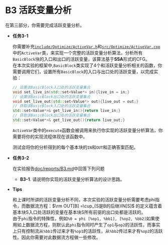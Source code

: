 # B3 活跃变量分析

在第三部分，你需要完成活跃变量分析。

- **任务3-1**

  你需要补充[`include/Optimize/ActiveVar.h`](include/Optimize/ActiveVar.h)和[`src/Optimize/ActiveVar.cpp`](src/Optimize/ActiveVar.cpp)中的`ActiveVar`类，来实现一个完整的活跃变量分析算法，分析所有`BasicBlock`块的入口和出口的活跃变量，该算法基于**SSA**形式的CFG。  
  在本次实验的框架中,`BasicBlock`类实现了4个和活跃变量分析相关的函数，你需要调用它们，设置所有`BasicBlock`的入口与出口处的活跃变量，以完成实验：  

  ```cpp
  // 设置该BasicBlock入口处的活跃变量集合
  void set_live_in(std::set<Value*> in){live_in = in;}
  // 设置该BasicBlock出口处的活跃变量集合
  void set_live_out(std::set<Value*> out){live_out = out;}
  // 获取该BasicBlock入口处的活跃变量集合
  std::set<Value*>& get_live_in(){return live_in;}
  // 获取该BasicBlock出口处的活跃变量集合
  std::set<Value*>& get_live_out(){return live_out;}
  ```

  `ActiveVar`类中的`execute`函数会被调用来执行你实现的活跃变量分析算法，你需要将你的实现流程体现在该函数中。

  测试会将你的分析得到的每个基本块的`IN`和`OUT`和正确答案匹配。  

- **任务3-2**

  在实验报告[doc/reports/B3.md](doc/reports/B3.md)中回答下列问题

  - **B3-1**. 请说明你实现的活跃变量分析算法的设计思路。

- **Tips**

  和上课时所讲的活跃变量分析不同，本次实验的活跃变量分析需要考虑phi指令，而数据流方程：$\rm OUT[B] =\cup_{S是B的后继}IN[S]$ 的定义蕴含着基本块S入口处活跃的变量在基本块S所有前驱的出口处都是活跃的。  
  由于`phi`指令的特殊性，例如`%0 = phi [%op1, %bb1], [%op2, %bb2]`如果使用如上数据流方程，则默认此`phi`指令同时产生了`op1`与`op2`的活跃性，而事实上只有控制流从`%bb1`传过来才有`%op1`的活跃性，从`%bb2`传过来才有`%op2`的活跃性。因此你需要对此数据流方程做一些修改。



